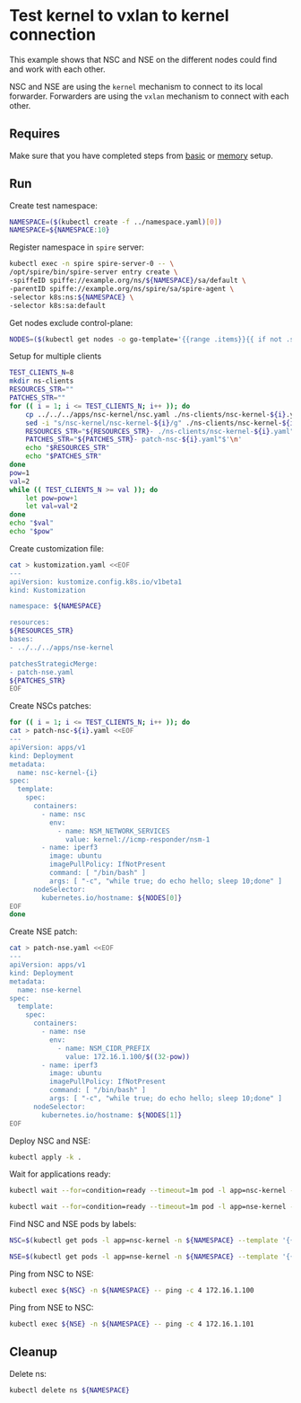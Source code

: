 # Test kernel to vxlan to kernel connection

This example shows that NSC and NSE on the different nodes could find and work with each other.

NSC and NSE are using the `kernel` mechanism to connect to its local forwarder.
Forwarders are using the `vxlan` mechanism to connect with each other.

## Requires

Make sure that you have completed steps from [basic](../../basic) or [memory](../../memory) setup.

## Run

Create test namespace:
```bash
NAMESPACE=($(kubectl create -f ../namespace.yaml)[0])
NAMESPACE=${NAMESPACE:10}
```

Register namespace in `spire` server:
```bash
kubectl exec -n spire spire-server-0 -- \
/opt/spire/bin/spire-server entry create \
-spiffeID spiffe://example.org/ns/${NAMESPACE}/sa/default \
-parentID spiffe://example.org/ns/spire/sa/spire-agent \
-selector k8s:ns:${NAMESPACE} \
-selector k8s:sa:default
```

Get nodes exclude control-plane:
```bash
NODES=($(kubectl get nodes -o go-template='{{range .items}}{{ if not .spec.taints  }}{{index .metadata.labels "kubernetes.io/hostname"}} {{end}}{{end}}'))
```

Setup for multiple clients
```bash
TEST_CLIENTS_N=8
mkdir ns-clients
RESOURCES_STR=""
PATCHES_STR=""
for (( i = 1; i <= TEST_CLIENTS_N; i++ )); do
    cp ../../../apps/nsc-kernel/nsc.yaml ./ns-clients/nsc-kernel-${i}.yaml
    sed -i "s/nsc-kernel/nsc-kernel-${i}/g" ./ns-clients/nsc-kernel-${i}.yaml
    RESOURCES_STR="${RESOURCES_STR}- ./ns-clients/nsc-kernel-${i}.yaml"$'\n'
    PATCHES_STR="${PATCHES_STR}- patch-nsc-${i}.yaml"$'\n'
    echo "$RESOURCES_STR"
    echo "$PATCHES_STR"
done
pow=1 
val=2
while (( TEST_CLIENTS_N >= val )); do
    let pow=pow+1
    let val=val*2
done
echo "$val"
echo "$pow"
```

Create customization file:
```bash
cat > kustomization.yaml <<EOF
---
apiVersion: kustomize.config.k8s.io/v1beta1
kind: Kustomization

namespace: ${NAMESPACE}

resources:
${RESOURCES_STR}
bases:
- ../../../apps/nse-kernel

patchesStrategicMerge:
- patch-nse.yaml
${PATCHES_STR}
EOF
```

Create NSCs patches:
```bash
for (( i = 1; i <= TEST_CLIENTS_N; i++ )); do
cat > patch-nsc-${i}.yaml <<EOF
---
apiVersion: apps/v1
kind: Deployment
metadata:
  name: nsc-kernel-{i}
spec:
  template:
    spec:
      containers:
        - name: nsc
          env:
            - name: NSM_NETWORK_SERVICES
              value: kernel://icmp-responder/nsm-1
        - name: iperf3
          image: ubuntu
          imagePullPolicy: IfNotPresent
          command: [ "/bin/bash" ]
          args: [ "-c", "while true; do echo hello; sleep 10;done" ]
      nodeSelector:
        kubernetes.io/hostname: ${NODES[0]}
EOF
done
```
Create NSE patch:
```bash
cat > patch-nse.yaml <<EOF
---
apiVersion: apps/v1
kind: Deployment
metadata:
  name: nse-kernel
spec:
  template:
    spec:
      containers:
        - name: nse
          env:
            - name: NSM_CIDR_PREFIX
              value: 172.16.1.100/$((32-pow))
        - name: iperf3
          image: ubuntu
          imagePullPolicy: IfNotPresent
          command: [ "/bin/bash" ]
          args: [ "-c", "while true; do echo hello; sleep 10;done" ]
      nodeSelector:
        kubernetes.io/hostname: ${NODES[1]}
EOF
```

Deploy NSC and NSE:
```bash
kubectl apply -k .
```

Wait for applications ready:
```bash
kubectl wait --for=condition=ready --timeout=1m pod -l app=nsc-kernel -n ${NAMESPACE}
```
```bash
kubectl wait --for=condition=ready --timeout=1m pod -l app=nse-kernel -n ${NAMESPACE}
```

Find NSC and NSE pods by labels:
```bash
NSC=$(kubectl get pods -l app=nsc-kernel -n ${NAMESPACE} --template '{{range .items}}{{.metadata.name}}{{"\n"}}{{end}}')
```
```bash
NSE=$(kubectl get pods -l app=nse-kernel -n ${NAMESPACE} --template '{{range .items}}{{.metadata.name}}{{"\n"}}{{end}}')
```

Ping from NSC to NSE:
```bash
kubectl exec ${NSC} -n ${NAMESPACE} -- ping -c 4 172.16.1.100
```

Ping from NSE to NSC:
```bash
kubectl exec ${NSE} -n ${NAMESPACE} -- ping -c 4 172.16.1.101
```

## Cleanup

Delete ns:
```bash
kubectl delete ns ${NAMESPACE}
```